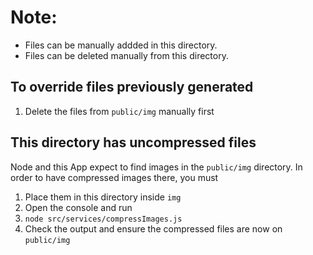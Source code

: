 # Note:

- Files can be manually addded in this directory.
- Files can be deleted manually from this directory.

## To override files previously generated
1. Delete the files from `public/img` manually first

## This directory has uncompressed files

Node and this App expect to find images in the `public/img` directory. In order to have compressed images there, you must

1. Place them in this directory inside `img`
1. Open the console and run
1. `node src/services/compressImages.js`
1. Check the output and ensure the compressed files are now on `public/img`
